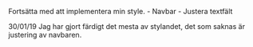 Fortsätta med att implementera min style.
	- Navbar
	- Justera textfält


30/01/19
Jag har gjort färdigt det mesta av stylandet, det som saknas är justering av navbaren.